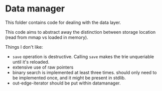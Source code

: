 # Data manager 

This folder contains code for dealing with the data layer. 

This code aims to abstract away the distinction between storage location (read from mmap vs loaded in memory). 

Things I don't like: 

 - `save` operation is destructive. Calling `save` makes the trie unqueriable until it's reloaded. 
 - extensive use of raw pointers
 - binary search is implemented at least three times. should only need to be implemented once, and it might be present in stdlib. 
 - out-edge-iterator should be put within datamanager. 
